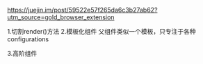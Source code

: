 https://juejin.im/post/59522e57f265da6c3b27ab62?utm_source=gold_browser_extension

1.切割render()方法
2.模板化组件
父组件类似一个模板，只专注于各种configurations

3.高阶组件